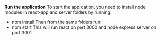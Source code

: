 **Run the application**
To start the application, you need to install node modules in react-app and server folders by running:
- npm install
Then from the same folders run:
- npm start
This will run react on port 3000 and node express server on port 3001
